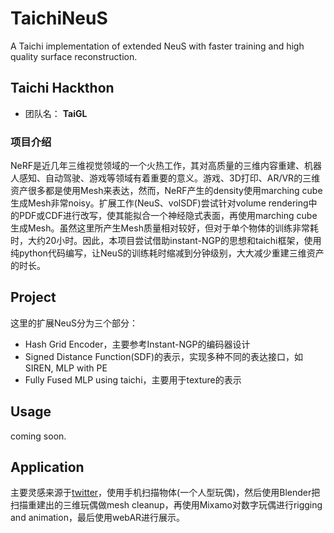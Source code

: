 # TaichiNeuS

A Taichi implementation of extended NeuS with faster training and high quality surface reconstruction.  <br>



## Taichi Hackthon

* 团队名： **TaiGL**



### 项目介绍

NeRF是近几年三维视觉领域的一个火热工作，其对高质量的三维内容重建、机器人感知、自动驾驶、游戏等领域有着重要的意义。游戏、3D打印、AR/VR的三维资产很多都是使用Mesh来表达，然而，NeRF产生的density使用marching cube生成Mesh非常noisy。扩展工作(NeuS、volSDF)尝试针对volume rendering中的PDF或CDF进行改写，使其能拟合一个神经隐式表面，再使用marching cube生成Mesh。虽然这里所产生Mesh质量相对较好，但对于单个物体的训练非常耗时，大约20小时。因此，本项目尝试借助instant-NGP的思想和taichi框架，使用纯python代码编写，让NeuS的训练耗时缩减到分钟级别，大大减少重建三维资产的时长。



## Project

这里的扩展NeuS分为三个部分：

* Hash Grid Encoder，主要参考Instant-NGP的编码器设计
* Signed Distance Function(SDF)的表示，实现多种不同的表达接口，如SIREN, MLP with PE
* Fully Fused MLP using taichi，主要用于texture的表示



## Usage

coming soon.



## Application

主要灵感来源于[twitter](https://twitter.com/nathanwchan/status/1595267321802944513)，使用手机扫描物体(一个人型玩偶)，然后使用Blender把扫描重建出的三维玩偶做mesh cleanup，再使用Mixamo对数字玩偶进行rigging and animation，最后使用webAR进行展示。
